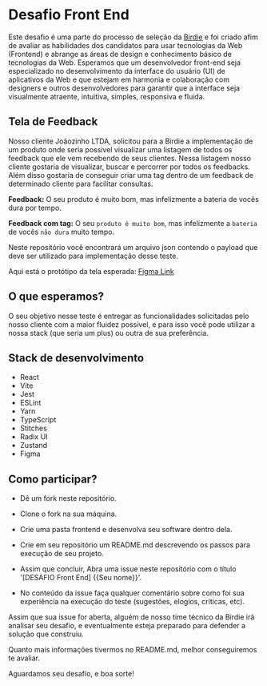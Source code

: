 # Desafio Front End

Este desafio é uma parte do processo de seleção da [Birdie](http://birdie.ai) e foi criado afim de avaliar as habilidades dos candidatos para usar tecnologias da Web (Frontend) e abrange as áreas de design e conhecimento básico de tecnologias da Web. Esperamos que um desenvolvedor front-end seja especializado no desenvolvimento da interface do usuário (UI) de aplicativos da Web e que estejam em harmonia e colaboração com designers e outros desenvolvedores para garantir que a interface seja visualmente atraente, intuitiva, simples, responsiva e fluida.


## Tela de Feedback

Nosso cliente Joãozinho LTDA, solicitou para a Birdie a implementação de um produto onde seria possivel visualizar uma listagem de todos os feedback que ele vem recebendo de seus clientes. Nessa listagem nosso cliente gostaria de visualizar, buscar e percorrer por todos os feedbacks. Além disso gostaria de conseguir criar uma tag dentro de um feedback de determinado cliente para facilitar consultas. 

**Feedback:** O seu produto é muito bom, mas infelizmente a bateria de vocês dura
por tempo.

**Feedback com tag:** O seu `produto é muito bom`, mas infelizmente a `bateria` de vocês `não dura` muito tempo.

Neste repositório você encontrará um arquivo json contendo o payload que deve ser utilizado para implementação desse teste.

Aqui está o protótipo da tela esperada: [Figma Link](https://www.figma.com/file/22NosjNQDP6Ica42cUgPgX/Frontend-Test?node-id=0%3A1&t=IqY64y8vEWtra6KZ-1)

## O que esperamos?

O seu objetivo nesse teste é entregar as funcionalidades solicitadas pelo nosso cliente com a maior fluidez possivel, e para isso você pode utilizar a nossa stack (que seria um plus) ou outra de sua preferência.


## Stack de desenvolvimento

- React
- Vite
- Jest
- ESLint
- Yarn
- TypeScript
- Stitches
- Radix UI
- Zustand
- Figma


## Como participar?

- Dê um fork neste repositório.

- Clone o fork na sua máquina.

- Crie uma pasta frontend e desenvolva seu software dentro dela.

- Crie em seu repositório um README.md descrevendo os passos para execução de seu projeto.

- Assim que concluir, Abra uma issue neste repositório com o título '[DESAFIO Front End] {{Seu nome}}'.

- No conteúdo da issue faça qualquer comentário sobre como foi sua experiência na execução do teste (sugestões, elogios, críticas, etc).

Assim que sua issue for aberta, alguém de nosso time técnico da Birdie irá analisar seu desafio, e eventualmente esteja preparado para defender a solução que construiu.

Quanto mais informações tivermos no README.md, melhor conseguiremos te avaliar.

Aguardamos seu desafio, e boa sorte!
